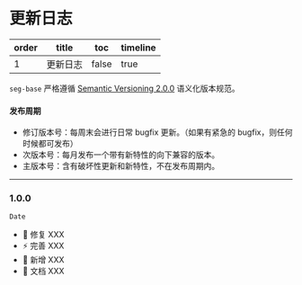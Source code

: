 # 更新日志
| order | title | toc | timeline |
| ----- | ----- | --- | -------- |
|   1   | 更新日志| false | true   |

`seg-base` 严格遵循 [Semantic Versioning 2.0.0](http://semver.org/lang/zh-CN/) 语义化版本规范。

#### 发布周期

- 修订版本号：每周末会进行日常 bugfix 更新。（如果有紧急的 bugfix，则任何时候都可发布）
- 次版本号：每月发布一个带有新特性的向下兼容的版本。
- 主版本号：含有破坏性更新和新特性，不在发布周期内。

---

### 1.0.0

`Date`

- 🐞 修复 XXX
- ⚡️ 完善 XXX
- 🌟 新增 XXX
- 📝 文档 XXX